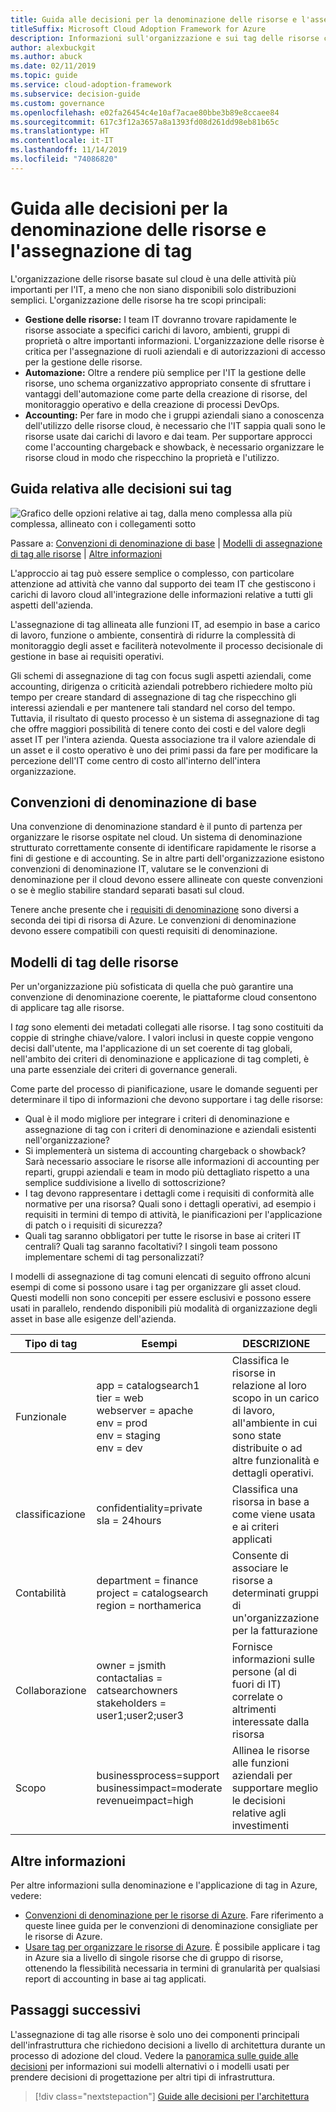 ```yaml
---
title: Guida alle decisioni per la denominazione delle risorse e l'assegnazione di tag
titleSuffix: Microsoft Cloud Adoption Framework for Azure
description: Informazioni sull'organizzazione e sui tag delle risorse come servizio di base nelle migrazioni di Azure.
author: alexbuckgit
ms.author: abuck
ms.date: 02/11/2019
ms.topic: guide
ms.service: cloud-adoption-framework
ms.subservice: decision-guide
ms.custom: governance
ms.openlocfilehash: e02fa26454c4e10af7acae80bbe3b89e8ccaee84
ms.sourcegitcommit: 617c3f12a3657a8a1393fd08d261dd98eb81b65c
ms.translationtype: HT
ms.contentlocale: it-IT
ms.lasthandoff: 11/14/2019
ms.locfileid: "74086820"
---
```

# <a name="resource-naming-and-tagging-decision-guide"></a>Guida alle decisioni per la denominazione delle risorse e l'assegnazione di tag

L'organizzazione delle risorse basate sul cloud è una delle attività più importanti per l'IT, a meno che non siano disponibili solo distribuzioni semplici. L'organizzazione delle risorse ha tre scopi principali:

- **Gestione delle risorse:** I team IT dovranno trovare rapidamente le risorse associate a specifici carichi di lavoro, ambienti, gruppi di proprietà o altre importanti informazioni. L'organizzazione delle risorse è critica per l'assegnazione di ruoli aziendali e di autorizzazioni di accesso per la gestione delle risorse.
- **Automazione:** Oltre a rendere più semplice per l'IT la gestione delle risorse, uno schema organizzativo appropriato consente di sfruttare i vantaggi dell'automazione come parte della creazione di risorse, del monitoraggio operativo e della creazione di processi DevOps.
- **Accounting:** Per fare in modo che i gruppi aziendali siano a conoscenza dell'utilizzo delle risorse cloud, è necessario che l'IT sappia quali sono le risorse usate dai carichi di lavoro e dai team. Per supportare approcci come l'accounting chargeback e showback, è necessario organizzare le risorse cloud in modo che rispecchino la proprietà e l'utilizzo.

## <a name="tagging-decision-guide"></a>Guida relativa alle decisioni sui tag

![Grafico delle opzioni relative ai tag, dalla meno complessa alla più complessa, allineato con i collegamenti sotto](../../_images/decision-guides/decision-guide-resource-tagging.png)

Passare a: [Convenzioni di denominazione di base](#baseline-naming-conventions) | [Modelli di assegnazione di tag alle risorse](#resource-tagging-patterns) | [Altre informazioni](#learn-more)

L'approccio ai tag può essere semplice o complesso, con particolare attenzione ad attività che vanno dal supporto dei team IT che gestiscono i carichi di lavoro cloud all'integrazione delle informazioni relative a tutti gli aspetti dell'azienda.

L'assegnazione di tag allineata alle funzioni IT, ad esempio in base a carico di lavoro, funzione o ambiente, consentirà di ridurre la complessità di monitoraggio degli asset e faciliterà notevolmente il processo decisionale di gestione in base ai requisiti operativi.

Gli schemi di assegnazione di tag con focus sugli aspetti aziendali, come accounting, dirigenza o criticità aziendali potrebbero richiedere molto più tempo per creare standard di assegnazione di tag che rispecchino gli interessi aziendali e per mantenere tali standard nel corso del tempo. Tuttavia, il risultato di questo processo è un sistema di assegnazione di tag che offre maggiori possibilità di tenere conto dei costi e del valore degli asset IT per l'intera azienda. Questa associazione tra il valore aziendale di un asset e il costo operativo è uno dei primi passi da fare per modificare la percezione dell'IT come centro di costo all'interno dell'intera organizzazione.

## <a name="baseline-naming-conventions"></a>Convenzioni di denominazione di base

Una convenzione di denominazione standard è il punto di partenza per organizzare le risorse ospitate nel cloud. Un sistema di denominazione strutturato correttamente consente di identificare rapidamente le risorse a fini di gestione e di accounting. Se in altre parti dell'organizzazione esistono convenzioni di denominazione IT, valutare se le convenzioni di denominazione per il cloud devono essere allineate con queste convenzioni o se è meglio stabilire standard separati basati sul cloud.

Tenere anche presente che i [requisiti di denominazione](../../ready/azure-best-practices/naming-and-tagging.md) sono diversi a seconda dei tipi di risorsa di Azure. Le convenzioni di denominazione devono essere compatibili con questi requisiti di denominazione.

## <a name="resource-tagging-patterns"></a>Modelli di tag delle risorse

Per un'organizzazione più sofisticata di quella che può garantire una convenzione di denominazione coerente, le piattaforme cloud consentono di applicare tag alle risorse.

I *tag* sono elementi dei metadati collegati alle risorse. I tag sono costituiti da coppie di stringhe chiave/valore. I valori inclusi in queste coppie vengono decisi dall'utente, ma l'applicazione di un set coerente di tag globali, nell'ambito dei criteri di denominazione e applicazione di tag completi, è una parte essenziale dei criteri di governance generali.

Come parte del processo di pianificazione, usare le domande seguenti per determinare il tipo di informazioni che devono supportare i tag delle risorse:

- Qual è il modo migliore per integrare i criteri di denominazione e assegnazione di tag con i criteri di denominazione e aziendali esistenti nell'organizzazione?
- Si implementerà un sistema di accounting chargeback o showback? Sarà necessario associare le risorse alle informazioni di accounting per reparti, gruppi aziendali e team in modo più dettagliato rispetto a una semplice suddivisione a livello di sottoscrizione?
- I tag devono rappresentare i dettagli come i requisiti di conformità alle normative per una risorsa? Quali sono i dettagli operativi, ad esempio i requisiti in termini di tempo di attività, le pianificazioni per l'applicazione di patch o i requisiti di sicurezza?
- Quali tag saranno obbligatori per tutte le risorse in base ai criteri IT centrali? Quali tag saranno facoltativi? I singoli team possono implementare schemi di tag personalizzati?

I modelli di assegnazione di tag comuni elencati di seguito offrono alcuni esempi di come si possono usare i tag per organizzare gli asset cloud. Questi modelli non sono concepiti per essere esclusivi e possono essere usati in parallelo, rendendo disponibili più modalità di organizzazione degli asset in base alle esigenze dell'azienda.

<!-- markdownlint-disable MD033 -->

| Tipo di tag | Esempi | DESCRIZIONE |
|-----|-----|-----|
| Funzionale            | app = catalogsearch1 <br/>tier = web <br/>webserver = apache<br/>env = prod <br/>env = staging <br/>env = dev                 | Classifica le risorse in relazione al loro scopo in un carico di lavoro, all'ambiente in cui sono state distribuite o ad altre funzionalità e dettagli operativi.                                 |
| classificazione        | confidentiality=private<br/>sla = 24hours                                 | Classifica una risorsa in base a come viene usata e ai criteri applicati                               |
| Contabilità            | department = finance <br/>project = catalogsearch <br/>region = northamerica | Consente di associare le risorse a determinati gruppi di un'organizzazione per la fatturazione |
| Collaborazione           | owner = jsmith <br/>contactalias = catsearchowners<br/>stakeholders = user1;user2;user3<br/>                       | Fornisce informazioni sulle persone (al di fuori di IT) correlate o altrimenti interessate dalla risorsa                      |
| Scopo               | businessprocess=support<br/>businessimpact=moderate<br/>revenueimpact=high   | Allinea le risorse alle funzioni aziendali per supportare meglio le decisioni relative agli investimenti  |

<!-- markdownlint-enable MD033 -->

## <a name="learn-more"></a>Altre informazioni

Per altre informazioni sulla denominazione e l'applicazione di tag in Azure, vedere:

- [Convenzioni di denominazione per le risorse di Azure](/azure/architecture/best-practices/resource-naming). Fare riferimento a queste linee guida per le convenzioni di denominazione consigliate per le risorse di Azure.
- [Usare tag per organizzare le risorse di Azure](https://docs.microsoft.com/azure/azure-resource-manager/resource-group-using-tags?toc=/azure/billing/TOC.json). È possibile applicare i tag in Azure sia a livello di singole risorse che di gruppo di risorse, ottenendo la flessibilità necessaria in termini di granularità per qualsiasi report di accounting in base ai tag applicati.

## <a name="next-steps"></a>Passaggi successivi

L'assegnazione di tag alle risorse è solo uno dei componenti principali dell'infrastruttura che richiedono decisioni a livello di architettura durante un processo di adozione del cloud. Vedere la [panoramica sulle guide alle decisioni](../index.md) per informazioni sui modelli alternativi o i modelli usati per prendere decisioni di progettazione per altri tipi di infrastruttura.

> [!div class="nextstepaction"]
> [Guide alle decisioni per l'architettura](../index.md)
